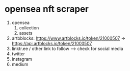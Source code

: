 # opensea nft scraper

1. opensea
    1. collection
    2. assets
2. artbblocks: https://www.artblocks.io/token/21000507 -> https://api.artblocks.io/token/21000507
3. linktr.ee / other link to follow —> check for social media
4. twitter
5. instagram
6. medium
